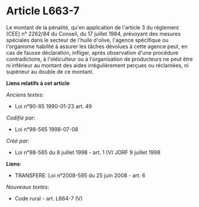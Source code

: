 # Article L663-7

Le montant de la pénalité, qu'en application de l'article 3 du règlement (CEE) n° 2262/84 du Conseil, du 17 juillet 1984,
prévoyant des mesures spéciales dans le secteur de l'huile d'olive, l'agence spécifique ou l'organisme habilité à assurer les
tâches dévolues à cette agence peut, en cas de fausse déclaration, infliger, après observation d'une procédure
contradictoire, à l'oléiculteur ou à l'organisation de producteurs ne peut être ni inférieur au montant des aides
irrégulièrement perçues ou réclamées, ni supérieur au double de ce montant.

**Liens relatifs à cet article**

_Anciens textes_:

  - Loi n°90-85 1990-01-23 art. 49

_Codifié par_:

  - Loi n°98-565 1998-07-08

_Créé par_:

  - Loi n°98-565 du 8 juillet 1998 - art. 1 (V) JORF 9 juillet 1998

**Liens**:

  - TRANSFERE: Loi n°2008-595 du 25 juin 2008 - art. 6

_Nouveaux textes_:

  - Code rural - art. L664-7 (V)
